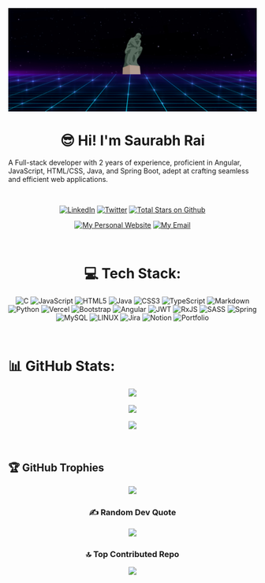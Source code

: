<img src="assets/headerimage.png.png" height=50% alt="Philosophy at the center of everything.">

<h1 align="center">😎 Hi! I'm Saurabh Rai</h1>

A Full-stack developer with 2 years of experience, proficient in Angular, JavaScript, HTML/CSS, Java, and Spring Boot, adept at crafting seamless and efficient web applications.

<br/>

<div align="center">

[![LinkedIn](https://img.shields.io/badge/LinkedIn-%230077B5.svg?style=for-the-badge&logo=linkedin&logoColor=white)](https://linkedin.com/in/https://www.linkedin.com/in/saurabhraidev/) [![Twitter](https://img.shields.io/badge/Twitter-%231DA1F2.svg?style=for-the-badge&logo=Twitter&logoColor=white)](https://twitter.com/https://twitter.com/saurabhraidev) [![Total Stars on Github](https://custom-icon-badges.demolab.com/github/stars/saurabhraidev?color=55960c&style=for-the-badge&labelColor=488207&logo=star)](https://github.com/saurabhraidev?tab=repositories&sort=stargazers)

[![My Personal Website](https://custom-icon-badges.demolab.com/badge/Personal%20Website-gold?style=for-the-badge&logo=globe&logoColor=black)](https://github.com/saurabhraidev?tab=repositories&sort=stargazers) [![My Email](https://custom-icon-badges.demolab.com/badge/-srhb077@gmail.com-red?style=for-the-badge&logo=mail&logoColor=white)](mailto:srbh077@gmail.com)

<br>

# 💻 Tech Stack:

![C](https://img.shields.io/badge/c-%2300599C.svg?style=for-the-badge&logo=c&logoColor=white) ![JavaScript](https://img.shields.io/badge/javascript-%23323330.svg?style=for-the-badge&logo=javascript&logoColor=%23F7DF1E) ![HTML5](https://img.shields.io/badge/html5-%23E34F26.svg?style=for-the-badge&logo=html5&logoColor=white) ![Java](https://img.shields.io/badge/java-%23ED8B00.svg?style=for-the-badge&logo=java&logoColor=white) ![CSS3](https://img.shields.io/badge/css3-%231572B6.svg?style=for-the-badge&logo=css3&logoColor=white) ![TypeScript](https://img.shields.io/badge/typescript-%23007ACC.svg?style=for-the-badge&logo=typescript&logoColor=white) ![Markdown](https://img.shields.io/badge/markdown-%23000000.svg?style=for-the-badge&logo=markdown&logoColor=white) ![Python](https://img.shields.io/badge/python-3670A0?style=for-the-badge&logo=python&logoColor=ffdd54) ![Vercel](https://img.shields.io/badge/vercel-%23000000.svg?style=for-the-badge&logo=vercel&logoColor=white) ![Bootstrap](https://img.shields.io/badge/bootstrap-%23563D7C.svg?style=for-the-badge&logo=bootstrap&logoColor=white) ![Angular](https://img.shields.io/badge/angular-%23DD0031.svg?style=for-the-badge&logo=angular&logoColor=white) ![JWT](https://img.shields.io/badge/JWT-black?style=for-the-badge&logo=JSON%20web%20tokens) ![RxJS](https://img.shields.io/badge/rxjs-%23B7178C.svg?style=for-the-badge&logo=reactivex&logoColor=white) ![SASS](https://img.shields.io/badge/SASS-hotpink.svg?style=for-the-badge&logo=SASS&logoColor=white) ![Spring](https://img.shields.io/badge/spring-%236DB33F.svg?style=for-the-badge&logo=spring&logoColor=white) ![MySQL](https://img.shields.io/badge/mysql-%2300f.svg?style=for-the-badge&logo=mysql&logoColor=white) ![LINUX](https://img.shields.io/badge/Linux-FCC624?style=for-the-badge&logo=linux&logoColor=black) ![Jira](https://img.shields.io/badge/jira-%230A0FFF.svg?style=for-the-badge&logo=jira&logoColor=white) ![Notion](https://img.shields.io/badge/Notion-%23000000.svg?style=for-the-badge&logo=notion&logoColor=white) ![Portfolio](https://img.shields.io/badge/Portfolio-%23000000.svg?style=for-the-badge&logo=firefox&logoColor=#FF7139)

</div>

<br>

# 📊 GitHub Stats:

<div align="center">

![](https://github-readme-stats.vercel.app/api?username=saurabhraidev&theme=dark&hide_border=false&include_all_commits=true&count_private=true)

![](https://github-readme-stats.vercel.app/api/top-langs/?username=saurabhraidev&theme=dark&hide_border=false&include_all_commits=true&count_private=true&layout=compact)

![](https://github-readme-streak-stats.herokuapp.com/?user=saurabhraidev&theme=dark&hide_border=false)

</div>

<br/>

## 🏆 GitHub Trophies

<div align="center">

![](https://github-profile-trophy.vercel.app/?username=saurabhraidev&theme=radical&no-frame=false&no-bg=true&margin-w=4)

<div>

### ✍️ Random Dev Quote

![](https://quotes-github-readme.vercel.app/api?type=horizontal&theme=radical)

### 🔝 Top Contributed Repo

![](https://github-contributor-stats.vercel.app/api?username=saurabhraidev&limit=5&theme=dark&combine_all_yearly_contributions=true)
